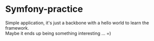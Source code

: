 # Symfony-practice

 Simple application, it's just a backbone with a hello world to learn the framework.  
 Maybe it ends up being something interesting ... =)
